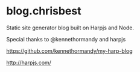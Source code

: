 blog.chrisbest
==============

Static site generator blog built on Harpjs and Node.

Special thanks to @kennethormandy and harpjs

https://github.com/kennethormandy/my-harp-blog

http://harpjs.com/
